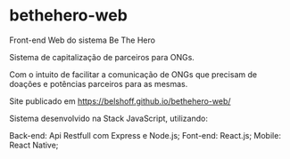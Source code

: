 # bethehero-web
Front-end Web do sistema Be The Hero

Sistema de capitalização de parceiros para ONGs.

Com o intuito de facilitar a comunicação de ONGs que precisam de doações e potências parceiros para as mesmas.

Site publicado em https://belshoff.github.io/bethehero-web/

Sistema desenvolvido na Stack JavaScript, utilizando:

Back-end: Api Restfull com Express e Node.js;
Font-end: React.js;
Mobile: React Native;
